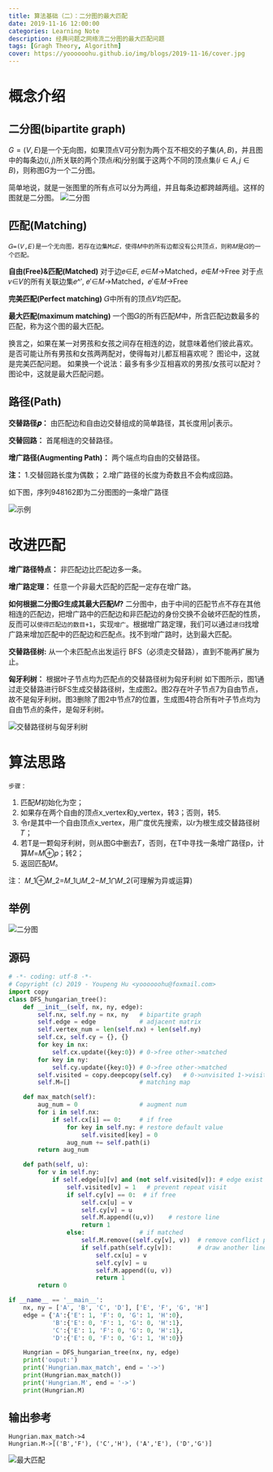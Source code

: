 ```yaml
---
title: 算法基础（二）：二分图的最大匹配
date: 2019-11-16 12:00:00
categories: Learning Note
description: 经典问题之网络流二分图的最大匹配问题
tags: [Gragh Theory, Algorithm]
cover: https://yoooooohu.github.io/img/blogs/2019-11-16/cover.jpg
---
```


# 概念介绍
## 二分图(bipartite graph)
$G=(V,E)$是一个无向图，如果顶点V可分割为两个互不相交的子集$(A,B)$，并且图中的每条边$(i,j)$所关联的两个顶点$i$和$j$分别属于这两个不同的顶点集$(i \in A, j \in B)$，则称图$G$为一个二分图。

简单地说，就是一张图里的所有点可以分为两组，并且每条边都跨越两组。这样的图就是二分图。
![二分图](https://yoooooohu.github.io/img/blogs/2019-11-16/1.jpg)

## 匹配(Matching)
    𝐺=(𝑉,𝐸)是一个无向图，若存在边集M⊆𝐸，使得𝑀中的所有边都没有公共顶点，则称𝑀是𝐺的一个匹配。

**自由(Free)&匹配(Matched)**
    对于边𝑒∈𝐸, 𝑒∈𝑀→Matched，𝑒∉𝑀→Free
    对于点𝑣∈𝑉的所有关联边集𝑒^′, 𝑒′∈𝑀→Matched，𝑒′∉𝑀→Free

**完美匹配(Perfect matching)**
    𝐺中所有的顶点𝑉均匹配。

**最大匹配(maximum matching)**
    一个图𝐺的所有匹配𝑀中，所含匹配边数最多的匹配，称为这个图的最大匹配。

换言之，如果在某一对男孩和女孩之间存在相连的边，就意味着他们彼此喜欢。
是否可能让所有男孩和女孩两两配对，使得每对儿都互相喜欢呢？
图论中，这就是完美匹配问题。
如果换一个说法：最多有多少互相喜欢的男孩/女孩可以配对？
图论中，这就是最大匹配问题。

## 路径(Path)
**交替路径𝒑：**
    由匹配边和自由边交替组成的简单路径，其长度用|𝑝|表示。

**交替回路：**
    首尾相连的交替路径。

**增广路径(Augmenting Path)：**
    两个端点均自由的交替路径。

**注：**
    1.交替回路长度为偶数；
    2.增广路径的长度为奇数且不会构成回路。

如下图，序列948162即为二分图图的一条增广路径

![示例](https://yoooooohu.github.io/img/blogs/2019-11-16/2.jpg)

# 改进匹配

**增广路径特点：**
    非匹配边比匹配边多一条。

**增广路定理：**
    任意一个非最大匹配的匹配一定存在增广路。

**如何根据二分图𝐺生成其最大匹配𝑀?**
    二分图中，由于中间的匹配节点不存在其他相连的匹配边，把增广路中的匹配边和非匹配边的身份交换不会破坏匹配的性质，反而可以`使得匹配边的数目+1`，实现`增广`。根据增广路定理，我们可以通过`递归`找增广路来增加匹配中的匹配边和匹配点。找不到增广路时，达到最大匹配。

**交替路径树:**
    从一个未匹配点出发运行 BFS（必须走交替路），直到不能再扩展为止。

**匈牙利树：**
    根据叶子节点均为匹配点的交替路径树为匈牙利树
    如下图所示，图1通过走交替路进行BFS生成交替路径树，生成图2。图2存在叶子节点7为自由节点，故不是匈牙利树。图3删除了图2中节点7的位置，生成图4符合所有叶子节点均为自由节点的条件，是匈牙利树。

![交替路径树与匈牙利树](https://yoooooohu.github.io/img/blogs/2019-11-16/3.jpg)

# 算法思路
`步骤：`
1. 匹配𝑀初始化为空；
2. 如果存在两个自由的顶点x_vertex和y_vertex，转3；否则，转5.
3. 令r是其中一个自由顶点x_vertex，用广度优先搜索，以r为根生成交替路径树𝑇；
4. 若T是一颗匈牙利树，则从图G中删去𝑇，否则，在T中寻找一条增广路径p，计算𝑀=𝑀⊕𝑝；转2；
5. 返回匹配𝑀。

注： 𝑀_1⊕𝑀_2=𝑀_1⋃𝑀_2−𝑀_1⋂𝑀_2(可理解为异或运算)

## 举例
![二分图](https://yoooooohu.github.io/img/blogs/2019-11-16/4.jpg)
## 源码

```python
# -*- coding: utf-8 -*-
# Copyright (c) 2019 - Youpeng Hu <yoooooohu@foxmail.com>
import copy
class DFS_hungarian_tree():
    def __init__(self, nx, ny, edge):
        self.nx, self.ny = nx, ny   # bipartite graph
        self.edge = edge            # adjacent matrix
        self.vertex_num = len(self.nx) + len(self.ny)
        self.cx, self.cy = {}, {}
        for key in nx:
            self.cx.update({key:0}) # 0->free other->matched
        for key in ny:
            self.cy.update({key:0}) # 0->free other->matched
        self.visited = copy.deepcopy(self.cy)   # 0->unvisited 1->visited
        self.M=[]                   # matching map

    def max_match(self):
        aug_num = 0                 # augment num
        for i in self.nx:
            if self.cx[i] == 0:     # if free
                for key in self.ny: # restore default value
                    self.visited[key] = 0
                aug_num += self.path(i)
        return aug_num

    def path(self, u):
        for v in self.ny:
            if self.edge[u][v] and (not self.visited[v]): # edge exist & unvisited
                self.visited[v] = 1   # prevent repeat visit
                if self.cy[v] == 0:  # if free
                    self.cx[u] = v
                    self.cy[v] = u
                    self.M.append((u,v))    # restore line
                    return 1
                else:               # if matched
                    self.M.remove((self.cy[v], v))  # remove conflict path
                    if self.path(self.cy[v]):       # draw another line if have another path
                        self.cx[u] = v
                        self.cy[v] = u
                        self.M.append((u, v))
                        return 1
        return 0

if __name__ == '__main__':
    nx, ny = ['A', 'B', 'C', 'D'], ['E', 'F', 'G', 'H']
    edge = {'A':{'E': 1, 'F': 0, 'G': 1, 'H':0}, 
            'B':{'E': 0, 'F': 1, 'G': 0, 'H':1}, 
            'C':{'E': 1, 'F': 0, 'G': 0, 'H':1}, 
            'D':{'E': 0, 'F': 0, 'G': 1, 'H':0}} 

    Hungrian = DFS_hungarian_tree(nx, ny, edge)
    print('ouput:')
    print('Hungrian.max_match', end = '->')
    print(Hungrian.max_match())
    print('Hungrian.M', end = '->')    
    print(Hungrian.M)
```

## 输出参考
```
Hungrian.max_match->4
Hungrian.M->[('B','F'), ('C','H'), ('A','E'), ('D','G')]
```
![最大匹配](https://yoooooohu.github.io/img/blogs/2019-11-16/5.jpg)